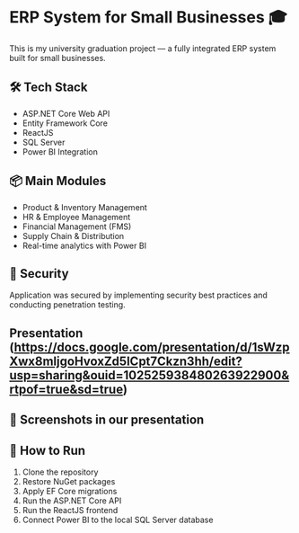 # ERP System for Small Businesses 🎓

This is my university graduation project — a fully integrated ERP system built for small businesses.

## 🛠 Tech Stack
- ASP.NET Core Web API
- Entity Framework Core
- ReactJS
- SQL Server
- Power BI Integration

## 📦 Main Modules
- Product & Inventory Management
- HR & Employee Management
- Financial Management (FMS)
- Supply Chain & Distribution
- Real-time analytics with Power BI

## 🔐 Security
Application was secured by implementing security best practices and conducting penetration testing.

## Presentation (https://docs.google.com/presentation/d/1sWzpXwx8mljgoHvoxZd5lCpt7Ckzn3hh/edit?usp=sharing&ouid=102525938480263922900&rtpof=true&sd=true)
## 📸 Screenshots in our presentation

## 🚀 How to Run
1. Clone the repository  
2. Restore NuGet packages  
3. Apply EF Core migrations  
4. Run the ASP.NET Core API  
5. Run the ReactJS frontend  
6. Connect Power BI to the local SQL Server database
